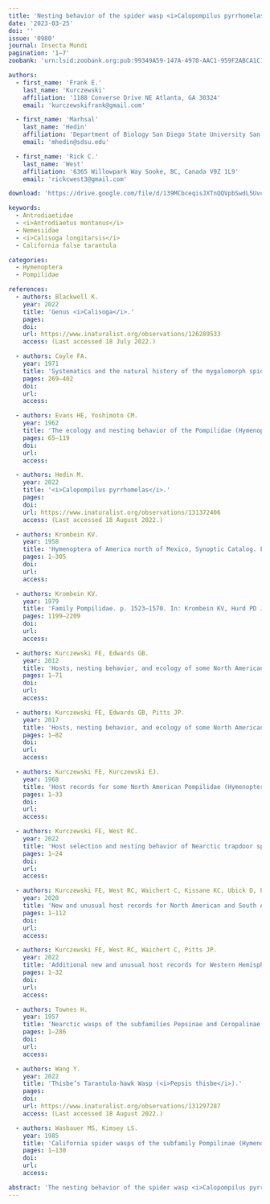 ```yaml
---
title: 'Nesting behavior of the spider wasp <i>Calopompilus pyrrhomelas</i> (Walker) (Hymenoptera: Pompilidae)'
date: '2023-03-25'
doi: ''
issue: '0980'
journal: Insecta Mundi
pagination: '1–7'
zoobank: 'urn:lsid:zoobank.org:pub:99349A59-147A-4970-AAC1-959F2ABCA1C1'

authors:
  - first_name: 'Frank E.'
    last_name: 'Kurczewski'
    affiliation: '1188 Converse Drive NE Atlanta, GA 30324'
    email: 'kurczewskifrank@gmail.com'

  - first_name: 'Marhsal'
    last_name: 'Hedin'
    affiliation: 'Department of Biology San Diego State University San Diego, CA 92182'
    email: 'mhedin@sdsu.edu'

  - first_name: 'Rick C.'
    last_name: 'West'
    affiliation: '6365 Willowpark Way Sooke, BC, Canada V9Z 1L9'
    email: 'rickcwest3@gmail.com'

download: 'https://drive.google.com/file/d/139MCbceqisJXTnQQVpbSwdL5UvcSL0yT'

keywords:
  - Antrodiaetidae
  - <i>Antrodiaetus montanus</i>
  - Nemesiidae
  - <i>Calisoga longitarsis</i>
  - California false tarantula

categories:
  - Hymenoptera
  - Pompilidae

references:
  - authors: Blackwell K.
    year: 2022
    title: 'Genus <i>Calisoga</i>.'
    pages: 
    doi: 
    url: https://www.inaturalist.org/observations/126289533
    access: (Last accessed 18 July 2022.)

  - authors: Coyle FA.
    year: 1971
    title: 'Systematics and the natural history of the mygalomorph spider genus <i>Antrodiaetus </i>and related genera (Araneae: Antrodiaetidae). Bulletin of the Museum of Comparative Zoology 141'
    pages: 269–402
    doi: 
    url: 
    access: 

  - authors: Evans HE, Yoshimoto CM.
    year: 1962
    title: 'The ecology and nesting behavior of the Pompilidae (Hymenoptera) of the northeastern United States. Miscellaneous Publications of the Entomological Society of America 3'
    pages: 65–119
    doi: 
    url: 
    access: 

  - authors: Hedin M.
    year: 2022
    title: '<i>Calopompilus pyrrhomelas</i>.'
    pages: 
    doi: 
    url: https://www.inaturalist.org/observations/131372406
    access: (Last accessed 18 August 2022.)

  - authors: Krombein KV.
    year: 1958
    title: 'Hymenoptera of America north of Mexico, Synoptic Catalog. First Supplement. United States Department of Agriculture, Agricultural Monograph 2'
    pages: 1–305
    doi: 
    url: 
    access: 

  - authors: Krombein KV.
    year: 1979
    title: 'Family Pompilidae. p. 1523–1570. In: Krombein KV, Hurd PD Jr, Smith DR, and Burks BD (Eds.). Catalog of Hymenoptera in America North of Mexico. Volume 2, Apocrita (Aculeata). Smithsonian Institution Press, Washington, DC'
    pages: 1199–2209
    doi: 
    url: 
    access: 

  - authors: Kurczewski FE, Edwards GB.
    year: 2012
    title: 'Hosts, nesting behavior, and ecology of some North American spider wasps (Hymenoptera: Pompilidae). Southeastern Naturalist 11 (Monograph 4)'
    pages: 1–71
    doi: 
    url: 
    access: 

  - authors: Kurczewski FE, Edwards GB, Pitts JP.
    year: 2017
    title: 'Hosts, nesting behavior, and ecology of some North American spider wasps (Hymenoptera: Pompilidae), II. Southeastern Naturalist 16 (Monograph 9)'
    pages: 1–82
    doi: 
    url: 
    access: 

  - authors: Kurczewski FE, Kurczewski EJ.
    year: 1968
    title: 'Host records for some North American Pompilidae (Hymenoptera) with a discussion of factors in prey selection. Journal of the Kansas Entomological Society 41'
    pages: 1–33
    doi: 
    url: 
    access: 

  - authors: Kurczewski FE, West RC.
    year: 2022
    title: 'Host selection and nesting behavior of Nearctic trapdoor spider-hunting spider wasps (Hymenoptera: Pompilidae: Pepsini, Aporini). Insecta Mundi 0959'
    pages: 1–24
    doi: 
    url: 
    access: 

  - authors: Kurczewski FE, West RC, Waichert C, Kissane KC, Ubick D, Pitts JP.
    year: 2020
    title: 'New and unusual host records for North American and South American spider wasps (Hymenoptera: Pompilidae). Zootaxa 4891'
    pages: 1–112
    doi: 
    url: 
    access: 

  - authors: Kurczewski FE, West RC, Waichert C, Pitts JP.
    year: 2022
    title: 'Additional new and unusual host records for Western Hemisphere spider wasps (Hymenoptera: Pompilidae). Insecta Mundi 0928'
    pages: 1–32
    doi: 
    url: 
    access: 

  - authors: Townes H.
    year: 1957
    title: 'Nearctic wasps of the subfamilies Pepsinae and Ceropalinae. United States National Museum Bulletin 209'
    pages: 1–286
    doi: 
    url: 
    access: 

  - authors: Wang Y.
    year: 2022
    title: 'Thisbe’s Tarantula-hawk Wasp (<i>Pepsis thisbe</i>).'
    pages: 
    doi: 
    url: https://www.inaturalist.org/observations/131297287
    access: (Last accessed 18 August 2022.)

  - authors: Wasbauer MS, Kimsey LS.
    year: 1985
    title: 'California spider wasps of the subfamily Pompilinae (Hymenoptera: Pompilidae). Bulletin of the California Insect Survey 26'
    pages: 1–130
    doi: 
    url: 
    access: 

abstract: 'The nesting behavior of the spider wasp <i>Calopompilus pyrrhomelas </i>(Hymenoptera: Pompilidae: Pepsini) is described for the first time based on independent observations and photographic series from Oak¬land, Alameda County, CA; Denio, Humboldt County, NV; and Tamalpais-Homestead Valley, Marin County, CA, respectively. The three wasps captured, immobilized, and provisioned the spider’s own burrows with <i>Cal¬isoga longitarsis </i>(Simon) (Nemesiidae) and <i>Antrodiaetus montanus </i>(Chamberlin and Ivie) (Antrodiaetidae).'
---
```

